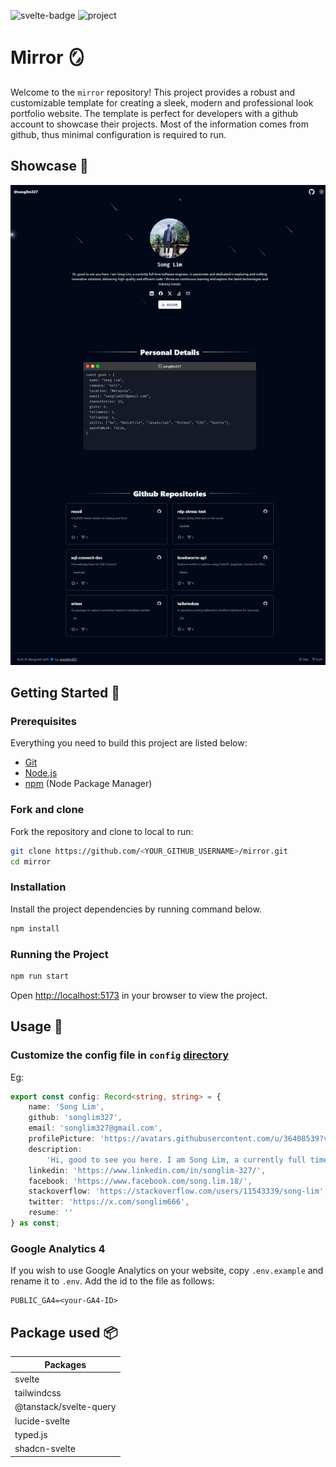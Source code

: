 ![svelte-badge][svelte-badge] ![project][project]

[svelte-badge]: https://img.shields.io/badge/svelte-orange
[project]: https://img.shields.io/badge/v1.0.0-red

# Mirror 🪞

Welcome to the `mirror` repository! This project provides a robust and customizable template for creating a sleek, modern and professional look portfolio website. The template is perfect for developers with a github account to showcase their projects. Most of the information comes from github, thus minimal configuration is required to run.

## Showcase 🦄

![showcase](./showcase.png)

## Getting Started 🤖

### Prerequisites

Everything you need to build this project are listed below:

- [Git](https://git-scm.com/)
- [Node.js](https://nodejs.org/en)
- [npm](https://www.npmjs.com/) (Node Package Manager)

### Fork and clone

Fork the repository and clone to local to run:

```bash
git clone https://github.com/<YOUR_GITHUB_USERNAME>/mirror.git
cd mirror
```

### Installation

Install the project dependencies by running command below.

```bash
npm install
```

### Running the Project

```bash
npm run start
```

Open [http://localhost:5173](http://localhost:5173) in your browser to view the project.

## Usage 🐾

### Customize the config file in `config` [directory](https://github.com/songlim327/mirror/tree/master/src/config/config.ts)

Eg:

```typescript
export const config: Record<string, string> = {
	name: 'Song Lim',
	github: 'songlim327',
	email: 'songlim327@gmail.com',
	profilePicture: 'https://avatars.githubusercontent.com/u/36408539?v=4',
	description:
		'Hi, good to see you here. I am Song Lim, a currently full time software engineer, is passionate and dedicated in exploring and crafting innovative solutions, delivering high-quality and efficient code. I thrive on continuous learning and explore the latest technologies and industry trends.',
	linkedin: 'https://www.linkedin.com/in/songlim-327/',
	facebook: 'https://www.facebook.com/song.lim.18/',
	stackoverflow: 'https://stackoverflow.com/users/11543339/song-lim',
	twitter: 'https://x.com/songlim666',
	resume: ''
} as const;
```

### Google Analytics 4

If you wish to use Google Analytics on your website, copy `.env.example` and rename it to `.env`. Add the id to the file as follows:

```env
PUBLIC_GA4=<your-GA4-ID>
```

## Package used 📦

| Packages               |
| ---------------------- |
| svelte                 |
| tailwindcss            |
| @tanstack/svelte-query |
| lucide-svelte          |
| typed.js               |
| shadcn-svelte          |

